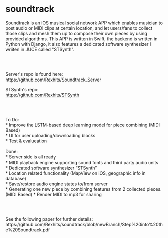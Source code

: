 # soundtrack

<p>Soundtrack is an iOS musical social network APP which enables musician to post audio or MIDI clips at certain location, and let users/fans to collect those clips and mesh them up to compose their own pieces by using provided algorithms. This APP is written in Swift, the backend is written in Python with Django, it also features a dedicated software synthesizer I wriiten in JUCE called "STSynth".</p>
<br><br>
<p>
Server's repo is found here: <br>
https://github.com/Rexhits/Soundtrack_Server

STSynth's repo:<br>
https://github.com/Rexhits/STSynth


</p>
<br><br>
<p>
To Do:<br>
* Improve the LSTM-based deep learning model for piece combining (MIDI Based)<br>
* UI for user uploading/downloading blocks<br>
* Test & evalueation<br>
<br>
Done:<br>
* Server side is all ready<br>
* MIDI playback engine supporting sound fonts and third party audio units<br>
* Dedicated software synthesizer “STSynth”<br>
* Location related functionality (MapView on iOS, geographic info in database)<br>
* Save/restore audio engine states to/from server<br>
* Generating one new piece by combining features from 2 collected pieces. (MIDI Based)
* Render MIDI to mp3 for sharing <br>
 </p>
<br><br>

<p>
See the following paper for further details: <br>
https://github.com/Rexhits/soundtrack/blob/newBranch/Step%20into%20the%20Soundtrack.pdf
</p>
